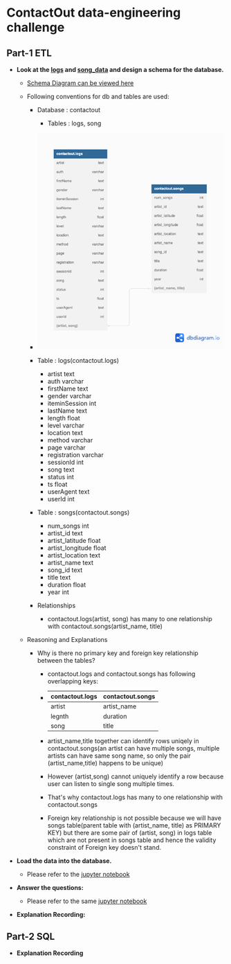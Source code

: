 # ContactOut data-engineering challenge

## Part-1 ETL
* **Look at the [logs](./data/log_data) and [song_data](./data/song_data) and design a schema for the database.**
    * [Schema Diagram can be viewed here](https://dbdiagram.io/d/63568eb3fa2755667d5d8c58)
    * Following conventions for db and tables are used: 
        * Database : contactout
            * Tables : logs, song

        * ![DB Schema](resources/README/dbschema.png)

        * Table : logs(contactout.logs)
            * artist    text
            * auth  varchar
            * firstName text
            * gender varchar
            * iteminSession int
            * lastName text
            * length float
            * level varchar
            * location text
            * method varchar
            * page varchar
            * registration varchar
            * sessionId int
            * song text
            * status int
            * ts float
            * userAgent text
            * userId int

        * Table : songs(contactout.songs)
            * num_songs int
            * artist_id text
            * artist_latitude float
            * artist_longitude float
            * artist_location text
            * artist_name text
            * song_id text
            * title text
            * duration float
            * year int
            
        
        * Relationships
            * contactout.logs(artist, song) has many to one relationship with contactout.songs(artist_name, title)


    * Reasoning and Explanations
        * Why is there no primary key and foreign key relationship between the tables?
            * contactout.logs and contactout.songs has following overlapping keys:

            * | contactout.logs | contactout.songs |
                |----|-----|
                |artist|artist_name|
                |legnth|duration|
                |song|title|
            
            * artist_name,title together can identify rows uniqely in contactout.songs(an artist can have multiple songs, multiple artists can have same song name, so only the pair (artist_name,title) happens to be unique)
            * However (artist,song) cannot uniquely identify a row because user can listen to single song multiple times.
            * That's why contactout.logs has many to one relationship with contactout.songs
            * Foreign key relationship is not possible because we will have songs table(parent table with (artist_name, title) as PRIMARY KEY) but there are some pair of (artist, song) in logs table which are not present in songs table and hence the validity constraint of Foreign key doesn't stand.

* **Load the data into the database.** 
    * Please refer to the [jupyter notebook](eda.ipynb)

* **Answer the questions:**
    * Please refer to the same [jupyter notebook](eda.ipynb)

* **Explanation Recording:**



## Part-2 SQL
* **Explanation Recording**

